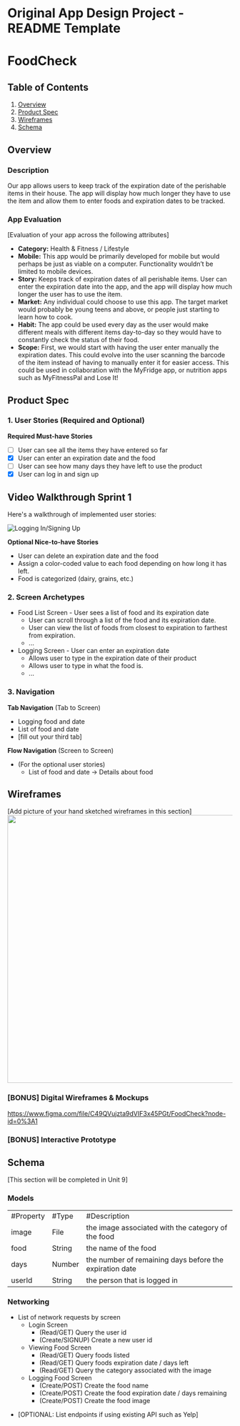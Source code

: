 Original App Design Project - README Template
===

# FoodCheck

## Table of Contents
1. [Overview](#Overview)
1. [Product Spec](#Product-Spec)
1. [Wireframes](#Wireframes)
2. [Schema](#Schema)

## Overview
### Description
Our app allows users to keep track of the expiration date of the perishable items in their house. The app will display how much longer they have to use the item and allow them to enter foods and expiration dates to be tracked. 


### App Evaluation
[Evaluation of your app across the following attributes]
- **Category:** Health & Fitness / Lifestyle 
- **Mobile:** This app would be primarily developed for mobile but would perhaps be just as viable on a computer. Functionality wouldn’t be limited to mobile devices.
- **Story:** Keeps track of expiration dates of all perishable items. User can enter the expiration date into the app, and the app will display how much longer the user has to use the item.  
- **Market:** Any individual could choose to use this app. The target market would probably be young teens and above, or people just starting to learn how to cook. 
- **Habit:** The app could be used every day as the user would make different meals with different items day-to-day so they would have to constantly check the status of their food. 
- **Scope:** First, we would start with having the user enter manually the expiration dates. This could evolve into the user scanning the barcode of the item instead of having to manually enter it for easier access. This could be used in collaboration with the MyFridge app, or nutrition apps such as MyFitnessPal and Lose It! 

## Product Spec

### 1. User Stories (Required and Optional)

**Required Must-have Stories**

- [ ] User can see all the items they have entered so far 
- [x] User can enter an expiration date and the food
- [ ] User can see how many days they have left to use the product 
- [x] User can log in and sign up

## Video Walkthrough Sprint 1
Here's a walkthrough of implemented user stories:

<img src='http://g.recordit.co/WKtZ7BlCQr.gif' title='Logging In/Signing Up' width='' alt='Logging In/Signing Up' />


**Optional Nice-to-have Stories**

* User can delete an expiration date and the food 
* Assign a color-coded value to each food depending on how long it has left.
* Food is categorized (dairy, grains, etc.) 

### 2. Screen Archetypes

* Food List Screen - User sees a list of food and its expiration date  
   * User can scroll through a list of the food and its expiration date.
   * User can view the list of foods from closest to expiration to farthest from expiration. 
   * ...
* Logging Screen - User can enter an expiration date 
   * Allows user to type in the expiration date of their product 
   * Allows user to type in what the food is.
   * ...

### 3. Navigation

**Tab Navigation** (Tab to Screen)

* Logging food and date
* List of food and date
* [fill out your third tab]

**Flow Navigation** (Screen to Screen)

* (For the optional user stories)
   * List of food and date -> Details about food 

## Wireframes
[Add picture of your hand sketched wireframes in this section]
<img src="http://g.recordit.co/6uvAV4GBsy.gif" width=600>

### [BONUS] Digital Wireframes & Mockups
https://www.figma.com/file/C49QVujzta9dVIF3x45PGt/FoodCheck?node-id=0%3A1

### [BONUS] Interactive Prototype

## Schema 
[This section will be completed in Unit 9]
### Models
<table>
  <tr>
    <td>#Property</td>
     <td>#Type</td>
    <td>#Description</td>
  </tr>
  <tr>
    <td>image</td>
    <td>File</td>
    <td>the image associated with the category of the food</td>
  <tr>
    <td>food</td>
    <td>String</td>
    <td>the name of the food</td>
   <tr>
    <td>days</td>
    <td>Number</td>
    <td>the number of remaining days before the expiration date</td>
   <tr>
    <td>userId</td>
    <td>String</td>
    <td>the person that is logged in</td>
  </tr>
 </table>
 
### Networking
* List of network requests by screen 
  * Login Screen
    * (Read/GET) Query the user id
    * (Create/SIGNUP) Create a new user id
  * Viewing Food Screen
    * (Read/GET) Query foods listed
    * (Read/GET) Query foods expiration date / days left
    * (Read/GET) Query the category associated with the image
  * Logging Food Screen
    * (Create/POST) Create the food name
    * (Create/POST) Create the food expiration date / days remaining
    * (Create/POST) Create the food image
- [OPTIONAL: List endpoints if using existing API such as Yelp]
